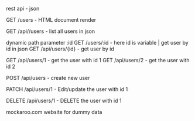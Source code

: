 rest api - json

GET /users - HTML document render

GET /api//users - list all users in json

dynamic path parameter :id
GET /users/:id - here id is variable | get user by id in json
GET /api/users/{id} - get user by id 

GET /api/users/1 - get the user with id 1
GET /api/users/2 - get the user with id 2



POST /api/users - create new user

PATCH /api/users/1 - Edit/update the user with id 1

DELETE /api/users/1 - DELETE the user with id 1

mockaroo.com website for dummy data